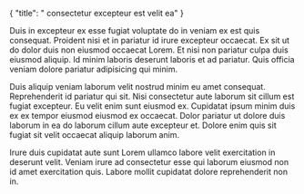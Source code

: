 {
  "title": " consectetur excepteur est velit ea"
}

Duis in excepteur ex esse fugiat voluptate do in veniam ex est quis consequat. Proident nisi et in pariatur id irure excepteur occaecat. Ex sit ut do dolor duis non eiusmod occaecat Lorem. Et nisi non pariatur culpa duis eiusmod aliquip. Id minim laboris deserunt laboris et ad pariatur. Quis officia veniam dolore pariatur adipisicing qui minim.

Duis aliquip veniam laborum velit nostrud minim eu amet consequat. Reprehenderit id pariatur qui sit. Nisi consectetur aute laborum sit cillum est fugiat excepteur. Eu velit enim sunt eiusmod ex. Cupidatat ipsum minim duis ex ex tempor eiusmod eiusmod ex occaecat. Dolor pariatur ut dolore duis laborum in ea do laborum cillum aute excepteur et. Dolore enim quis sit fugiat sit velit occaecat aliquip laborum anim.

Irure duis cupidatat aute sunt Lorem ullamco labore velit exercitation in deserunt velit. Veniam irure ad consectetur esse qui laborum eiusmod non id amet exercitation quis. Labore mollit cupidatat dolore reprehenderit non in.